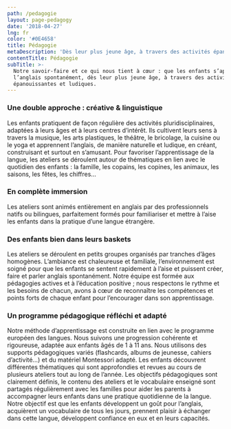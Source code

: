 ```yaml
---
path: /pedagogie
layout: page-pedagogy
date: '2018-04-27'
lng: fr
color: '#0E4658'
title: Pédagogie
metaDescription: 'Dès leur plus jeune âge, à travers des activités épanouissantes et ludiques'
contentTitle: Pédagogie
subTitle: >-
  Notre savoir-faire et ce qui nous tient à cœur : que les enfants s’approprient
  l’anglais spontanément, dès leur plus jeune âge, à travers des activités
  épanouissantes et ludiques.
---
```

### Une double approche : créative & linguistique

Les enfants pratiquent de façon régulière des activités pluridisciplinaires, adaptées à leurs âges et à leurs centres d’intérêt. Ils cultivent leurs sens à travers la musique, les arts plastiques, le théâtre, le bricolage, la cuisine ou le yoga et apprennent l’anglais, de manière naturelle et ludique, en créant, construisant et surtout en s’amusant. Pour favoriser l’apprentissage de la langue, les ateliers se déroulent autour de thématiques en lien avec le quotidien des enfants : la famille, les copains, les copines, les animaux, les saisons, les fêtes, les chiffres…

### En complète immersion

Les ateliers sont animés entièrement en anglais par des professionnels natifs ou bilingues, parfaitement formés pour familiariser et mettre à l’aise les enfants dans la pratique d’une langue étrangère.

### Des enfants bien dans leurs baskets

Les ateliers se déroulent en petits groupes organisés par tranches d’âges homogènes. L’ambiance est chaleureuse et familiale, l’environnement est soigné pour que les enfants se sentent rapidement à l’aise et puissent créer, faire et parler anglais spontanément. Notre équipe est formée aux pédagogies actives et à l’éducation positive ; nous respectons le rythme et les besoins de chacun, avons à cœur de reconnaître les compétences et points forts de chaque enfant pour l’encourager dans son apprentissage.

### Un programme pédagogique réfléchi et adapté

Notre méthode d’apprentissage est construite en lien avec le programme européen des langues. Nous suivons une progression cohérente et rigoureuse, adaptée aux enfants âgés de 1 à 11 ans. Nous utilisons des supports pédagogiques variés (flashcards, albums de jeunesse, cahiers d’activité…) et du matériel Montessori adapté.
Les enfants découvrent différentes thématiques qui sont approfondies et revues au cours de plusieurs ateliers tout au long de l’année. Les objectifs pédagogiques sont clairement définis, le contenu des ateliers et le vocabulaire enseigné sont partagés régulièrement avec les familles pour aider les parents à accompagner leurs enfants dans une pratique quotidienne de la langue.  Notre objectif est que les enfants développent un goût pour l’anglais, acquièrent un vocabulaire de tous les jours, prennent plaisir à échanger dans cette langue, développent confiance en eux et en leurs capacités.

